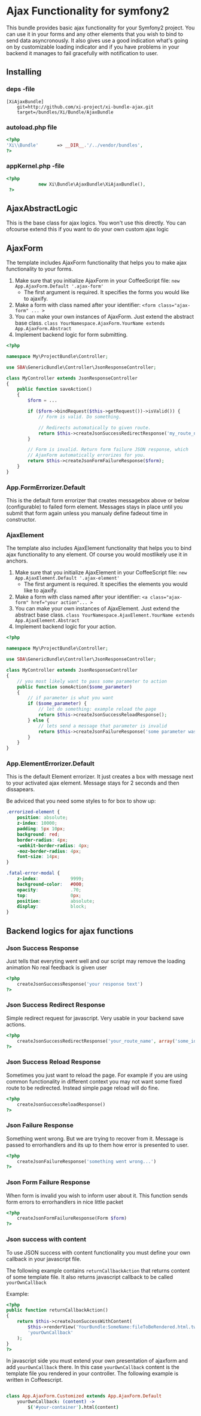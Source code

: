 # Ajax Functionality for symfony2

This bundle provides basic ajax functionality for your Symfony2 project.
You can use it in your forms and any other elements that you wish to bind to send data asyncronously.
It also gives use a good indication what's going on by customizable loading indicator and if
you have problems in your backend it manages to fail gracefully with notification to user.



## Installing

### deps -file
```
[XiAjaxBundle]
    git=http://github.com/xi-project/xi-bundle-ajax.git
    target=/bundles/Xi/Bundle/AjaxBundle
```

### autoload.php file
```php
<?php
'Xi\\Bundle'       => __DIR__.'/../vendor/bundles',
?>
```
### appKernel.php -file
```php
<?php
            new Xi\Bundle\AjaxBundle\XiAjaxBundle(),
 ?>
```   

##  AjaxAbstractLogic
This is the base class for ajax logics. You won't use this directly.
You can ofcourse extend this if you want to do your own custom ajax logic

## AjaxForm

The template includes AjaxForm functionality that helps you to make ajax functionality to your forms.

1.  Make sure that you initialize AjaxForm in your CoffeeScript file: `new App.AjaxForm.Default '.ajax-form'`
    - The first argument is required. It specifies the forms you would like to ajaxify.
2.  Make a form with class named after your identifier: `<form class="ajax-form" ... >`
3.  You can make your own instances of AjaxForm. Just extend the abstract base class.
    `class YourNamespace.AjaxForm.YourName extends App.AjaxForm.Abstract`
4.  Implement backend logic for form submitting.

```php
<?php

namespace My\ProjectBundle\Controller;

use SBA\GenericBundle\Controller\JsonResponseController;

class MyController extends JsonResponseController
{
    public function saveAction()
    {
        $form = ...

        if ($form->bindRequest($this->getRequest())->isValid()) {
            // Form is valid. Do something.

            // Redirects automatically to given route.
            return $this->createJsonSuccessRedirectResponse('my_route_name');
        }

        // Form is invalid. Return form failure JSON response, which
        // AjaxForm automatically errorizes for you.
        return $this->createJsonFormFailureResponse($form);
    }
}
```

### App.FormErrorizer.Default
This is the default form errorizer that creates messagebox above or below (configurable) to failed form element.
Messages stays in place until you submit that form again unless you manualy define fadeout time in constructor.


### AjaxElement

The template also includes AjaxElement functionality that helps you to bind ajax functionality to any element.
Of course you would mostlikely use it in anchors. 

1.  Make sure that you initialize AjaxElement in your CoffeeScript file: `new App.AjaxElement.Default '.ajax-element'`
    - The first argument is required. It specifies the elements you would like to ajaxify.
2.  Make a form with class named after your identifier: `<a class="ajax-form" href="your action"... >`
3.  You can make your own instances of AjaxElement. Just extend the abstract base class.
    `class YourNamespace.AjaxElement.YourName extends App.AjaxElement.Abstract`
4.  Implement backend logic for your action.

```php
<?php

namespace My\ProjectBundle\Controller;

use SBA\GenericBundle\Controller\JsonResponseController;

class MyController extends JsonResponseController
{
    // you most likely want to pass some parameter to action
    public function someAction($some_parameter)
    {
        // if parameter is what you want
        if ($some_parameter) {
            // let do something: example reload the page
            return $this->createJsonSuccessReloadResponse();
        } else {
            // lets send a message that parameter is invalid
            return $this->createJsonFailureResponse('some parameter was false...');
        }   
    }
}
```

### App.ElementErrorizer.Default
This is the default Element errorizer. It just creates a box with message next to your activated ajax element.
Message stays for 2 seconds and then dissapears.

Be adviced that you need some styles to for box to show up:

```css
.errorized-element {
    position: absolute;
    z-index: 10000;
    padding: 5px 10px;
    background: red;
    border-radius: 4px;
    -webkit-border-radius: 4px;
    -moz-border-radius: 4px;
    font-size: 14px;
}

.fatal-error-modal {
    z-index:            9999;
    background-color:   #000;
    opacity:            .70;
    top:                0px;
    position:           absolute;
    display:            block;
}

```

## Backend logics for ajax functions

### Json Success Response
Just tells that everyting went well and our script may remove the loading animation
No real feedback is given user

```php
<?php
    createJsonSuccessResponse('your response text')
?>
```

### Json Success Redirect Response
Simple redirect request for javascript. Very usable in your backend save actions. 

```php
<?php
    createJsonSuccessRedirectResponse('your_route_name', array('some_id' => 1))
?>
```

### Json Success Reload Response
Sometimes you just want to reload the page. For example if you are using common functionality 
in different context you may not want some fixed route to be redirected. Instead simple page reload will do fine. 

```php
<?php
    createJsonSuccessReloadResponse()
?>
```

### Json Failure Response
Something went wrong. But we are trying to recover from it. Message is passed to errorhandlers and its up to them how
error is presented to user.

```php
<?php
    createJsonFailureResponse('something went wrong...')
?>
```

### Json Form Failure Response
When form is invalid you wish to inform user about it. This function sends form errors to errorhandlers in nice little packet

```php
<?php
    createJsonFormFailureResponse(Form $form)
?>
```

### Json success with content

To use JSON success with content functionality you must define your 
own callback in your javascript file. 

The following example contains `returnCallbackAction` that returns content of some
template file. It also returns javascript callback to be called `yourOwnCallback`

Example:

```php
<?php
public function returnCallbackAction() 
{
    return $this->createJsonSuccessWithContent(
        $this->renderView('YourBundle:SomeName:fileToBeRendered.html.twig'),
        'yourOwnCallback'
    );
}
?>
```

In javascript side you must extend your own presentation of ajaxform and add
`yourOwnCallback` there. In this case `yourOwnCallback` content is the template
file you rendered in your controller. 
The following example is written in Coffeescript.

```coffeescript

class App.AjaxForm.Customized extends App.AjaxForm.Default
    yourOwnCallback: (content) ->
        $('#your-container').html(content)

```
